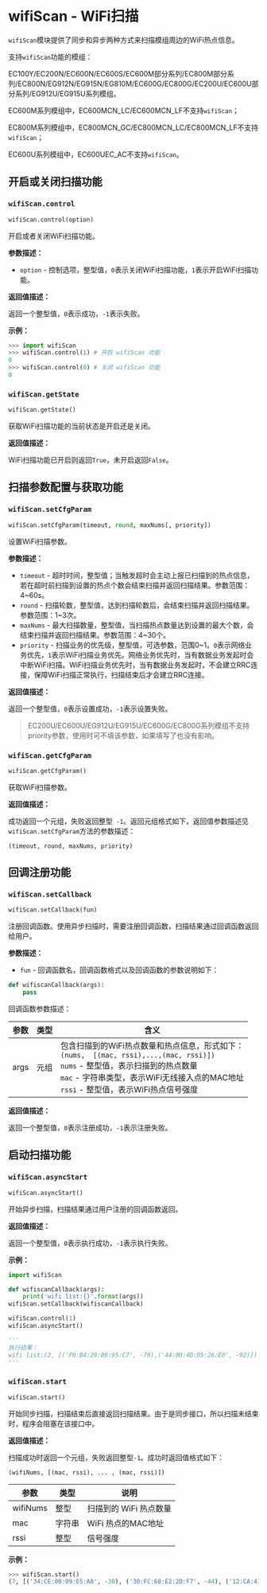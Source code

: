 # wifiScan - WiFi扫描

`wifiScan`模块提供了同步和异步两种方式来扫描模组周边的WiFi热点信息。

支持`wifiScan`功能的模组：

EC100Y/EC200N/EC600N/EC600S/EC600M部分系列/EC800M部分系列/EC800N/EG912N/EG915N/EG810M/EC600G/EC800G/EC200U/EC600U部分系列/EG912U/EG915U系列模组。

EC600M系列模组中，EC600MCN_LC/EC600MCN_LF不支持`wifiScan`；

EC800M系列模组中，EC800MCN_GC/EC800MCN_LC/EC800MCN_LF不支持`wifiScan`；

EC600U系列模组中，EC600UEC_AC不支持`wifiScan`。



## 开启或关闭扫描功能

### `wifiScan.control`

```python
wifiScan.control(option)
```

开启或者关闭WiFi扫描功能。

**参数描述：**

* `option` - 控制选项，整型值，`0`表示关闭WiFi扫描功能，`1`表示开启WiFi扫描功能。

**返回值描述：**

返回一个整型值，`0`表示成功，`-1`表示失败。

**示例：**

```python
>>> import wifiScan
>>> wifiScan.control(1) # 开启 wifiScan 功能
0
>>> wifiScan.control(0) # 关闭 wifiScan 功能
0
```



### `wifiScan.getState`

```python
wifiScan.getState()
```

获取WiFi扫描功能的当前状态是开启还是关闭。

**返回值描述：**

WiFi扫描功能已开启则返回`True`，未开启返回`False`。



## 扫描参数配置与获取功能

### `wifiScan.setCfgParam`

```python
wifiScan.setCfgParam(timeout, round, maxNums[, priority])
```

设置WiFi扫描参数。

**参数描述：**

* `timeout` - 超时时间，整型值；当触发超时会主动上报已扫描到的热点信息，若在超时前扫描到设置的热点个数会结束扫描并返回扫描结果。参数范围：4~60s。
* `round` - 扫描轮数，整型值，达到扫描轮数后，会结束扫描并返回扫描结果。参数范围：1~3次。
* `maxNums` - 最大扫描数量，整型值，当扫描热点数量达到设置的最大个数，会结束扫描并返回扫描结果。参数范围：4~30个。
* `priority` - 扫描业务的优先级，整型值，可选参数，范围0~1。`0`表示网络业务优先，`1`表示WiFi扫描业务优先。网络业务优先时，当有数据业务发起时会中断WiFi扫描。WiFi扫描业务优先时，当有数据业务发起时，不会建立RRC连接，保障WiFi扫描正常执行，扫描结束后才会建立RRC连接。

**返回值描述：**

返回一个整型值，`0`表示设置成功，`-1`表示设置失败。



> EC200U/EC600U/EG912U/EG915U/EC600G/EC800G系列模组不支持priority参数，使用时可不填该参数，如果填写了也没有影响。



### `wifiScan.getCfgParam`

```python
wifiScan.getCfgParam()
```

获取WiFi扫描参数。

**返回值描述：**

成功返回一个元组，失败返回整型` -1`。返回元组格式如下，返回值参数描述见`wifiScan.setCfgParam`方法的参数描述：

`(timeout, round, maxNums, priority)`



## 回调注册功能

### `wifiScan.setCallback`

```python
wifiScan.setCallback(fun)
```

注册回调函数。使用异步扫描时，需要注册回调函数，扫描结果通过回调函数返回给用户。

**参数描述：**

* `fun` - 回调函数名，回调函数格式以及回调函数的参数说明如下：

```python
def wifiscanCallback(args):
	pass
```

回调函数参数描述：

| 参数 | 类型 | 含义                                                         |
| ---- | ---- | ------------------------------------------------------------ |
| args | 元组 | 包含扫描到的WiFi热点数量和热点信息，形式如下：<br>`(nums,  [(mac, rssi),...,(mac, rssi)])`<br>`nums` - 整型值，表示扫描到的热点数量<br>`mac` - 字符串类型，表示WiFi无线接入点的MAC地址<br>`rssi` - 整型值，表示WiFi热点信号强度 |

**返回值描述：**

返回一个整型值，`0`表示注册成功，`-1`表示注册失败。



## 启动扫描功能

### `wifiScan.asyncStart`

```python
wifiScan.asyncStart()
```

开始异步扫描，扫描结果通过用户注册的回调函数返回。

**返回值描述：**

返回一个整型值，`0`表示执行成功，`-1`表示执行失败。

**示例：**

```python
import wifiScan

def wifiscanCallback(args):
	print('wifi list:{}'.format(args))
wifiScan.setCallback(wifiscanCallback)

wifiScan.control(1)
wifiScan.asyncStart()

'''
执行结果：
wifi list:(2, [('F0:B4:29:86:95:C7', -79),('44:00:4D:D5:26:E0', -92)])
'''
```



### `wifiScan.start`

```python
wifiScan.start()
```

开始同步扫描，扫描结束后直接返回扫描结果。由于是同步接口，所以扫描未结束时，程序会阻塞在该接口中。

**返回值描述：**

扫描成功时返回一个元组，失败返回整型`-1`。成功时返回值格式如下：

`(wifiNums, [(mac, rssi), ... , (mac, rssi)])`

| 参数     | 类型   | 说明                   |
| -------- | ------ | ---------------------- |
| wifiNums | 整型   | 扫描到的 WiFi 热点数量 |
| mac      | 字符串 | WiFi 热点的MAC地址     |
| rssi     | 整型   | 信号强度               |

**示例：**

```python
>>> wifiScan.start()
(7, [('34:CE:00:09:E5:A8', -30), ('30:FC:68:E2:2D:F7', -44), ('12:CA:41:D4:B2:50', -54), ('D0:DB:B7:90:2D:07', -58), ('00:03:7F:12:CB:CB', -61), ('60:38:E0:C2:84:D9', -62), ('08:4F:0A:05:22:8F', -63)])
```

